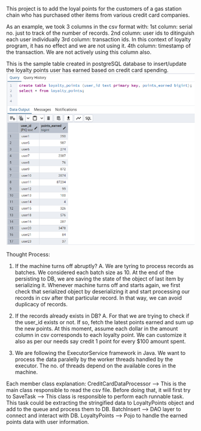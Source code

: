 This project is to add the loyal points for the customers of a gas station chain who has purchased other items from
various credit card companies.

As an example, we took 3 columns in the csv format with:
1st column: serial no. just to track of the number of records.
2nd column: user ids to ditinguish each user individually
3rd column: transaction ids. In this context of loyalty program, it has no effect and we are not using it.
4th column: timestamp of the transaction. We are not actively using this column also.

This is the sample table created in postgreSQL database to insert/update the loyalty points user has earned based on
credit card spending.
![img.png](img.png)

Thought Process:

1. If the machine turns off abruptly?
   A. We are tyring to process records as batches. We considered each batch size as 10. At the end of the persisting to
   DB, we are saving the state of the object
   of last item by serializing it.
   Whenever machine turns off and starts again, we first check that serialized object by deserializing it and start
   processing our records in csv after that particular
   record. In that way, we can avoid duplicacy of records.

2. If the records already exists in DB?
   A. For that we are trying to check if the user_id exists or not. If so, fetch the latest points earned and sum up the
   new points. At this moment, assume each dollar in the
   amount column in csv corresponds to each loyalty point. We can customize it also as per our needs say credit 1 point
   for every $100 amount spent.

3. We are following the ExecutorService framework in Java. We want to process the data paralelly by the worker threads
   handled by the executor. The no. of threads depend
   on the available cores in the machine.

Each member class explanation:
CreditCardDataProcessor --> This is the main class responsible to read the csv file. Before doing that, it will first
try to
SaveTask --> This class is responsible to perform each runnable task. This task could be extracting the stringified data
to LoyaltyPoints object and add to the queue and process them to DB.
BatchInsert --> DAO layer to connect and interact with DB.
LoyaltyPoints --> Pojo to handle the earned points data with user information.

